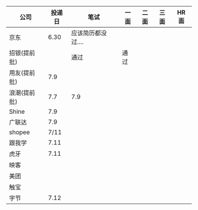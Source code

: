 | 公司         | 投递日 | 笔试 | 一面 | 二面 | 三面 | HR 面 |
| ------------ | ------ | ---- | ---- | ---- | ---- | ----- |
|京东          |6.30|应该简历都没过....|
| 招银(提前批) |        | 通过 | 通过 |
| 用友(提前批) | 7.9    |      |
| 浪潮(提前批) | 7.7    | 7.9  |
| Shine       | 7.9    |
| 广联达       | 7.9   |
| shopee      |7/11   |
| 跟我学       |7.11     |      |
|虎牙|7.11|
|映客|
| 美团         |
|触宝|
|字节|7.12|